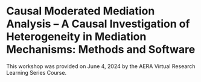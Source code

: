 # Causal Moderated Mediation Analysis – A Causal Investigation of Heterogeneity in Mediation Mechanisms: Methods and Software

This workshop was provided on June 4, 2024 by the AERA Virtual Research Learning Series Course.  